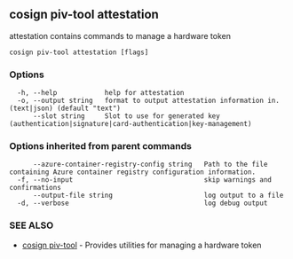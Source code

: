 ## cosign piv-tool attestation

attestation contains commands to manage a hardware token

```
cosign piv-tool attestation [flags]
```

### Options

```
  -h, --help            help for attestation
  -o, --output string   format to output attestation information in. (text|json) (default "text")
      --slot string     Slot to use for generated key (authentication|signature|card-authentication|key-management)
```

### Options inherited from parent commands

```
      --azure-container-registry-config string   Path to the file containing Azure container registry configuration information.
  -f, --no-input                                 skip warnings and confirmations
      --output-file string                       log output to a file
  -d, --verbose                                  log debug output
```

### SEE ALSO

* [cosign piv-tool](cosign_piv-tool.md)	 - Provides utilities for managing a hardware token

